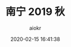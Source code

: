 ---
title: 南宁 2019 秋
author: aiokr
date: 2020-02-15 16:41:38
style: photos
layout: album
permalink: nanning2019
cover: https://imgur.lzmun.com/picgo/20200309083707.jpg_/fh/1280
photos:
- https://imgur.lzmun.com/picgo/20200308210540.jpg_/fh/1280
- https://imgur.lzmun.com/picgo/20200228232723.jpg_/fh/1280
- https://imgur.lzmun.com/picgo/20200308195844.jpg_/fh/1280
- https://imgur.lzmun.com/picgo/20200309083707.jpg_/fh/1280
- https://imgur.lzmun.com/picgo/20200308192420.jpg_/fh/1280
- https://imgur.lzmun.com/picgo/20200202164839.jpg_/fh/1280
- https://imgur.lzmun.com/picgo/20200201164940.jpg_/fh/880
- https://imgur.lzmun.com/picgo/20200201164712.jpg_/fh/1280
- https://imgur.lzmun.com/picgo/20200201164827.jpg_/fh/1280
- https://imgur.lzmun.com/picgo/20200125223045.jpg_/fh/1280
- https://imgur.lzmun.com/picgo/20200202164838.jpg_/fh/1280
- https://imgur.lzmun.com/picgo/20200201163624.jpg_/fh/1280
- https://imgur.lzmun.com/picgo/20200308193656.jpg_/fh/1280
- https://imgur.lzmun.com/picgo/20200201164033.jpg_/fh/1280
- https://imgur.lzmun.com/picgo/20200201163803.jpg_/fh/1280
- https://imgur.lzmun.com/picgo/20200308193655.jpg_/fh/1280
- https://imgur.lzmun.com/picgo/20200308193654.jpg_/fh/1280
- https://imgur.lzmun.com/picgo/20200308193653.jpg
- https://imgur.lzmun.com/picgo/20200308193657.jpg_/fh/1280
- https://imgur.lzmun.com/picgo/20200308195934.jpg_/fh/1280
- https://imgur.lzmun.com/picgo/20200201163838.jpg_/fh/1280
- https://imgur.lzmun.com/picgo/20200309190252.jpg_/fh/1280
---
